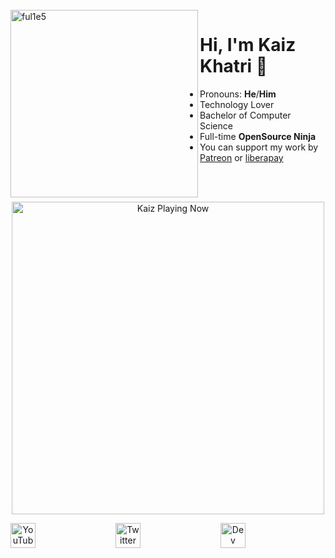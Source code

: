 <br />
<img src="https://github.com/ful1e5/ful1e5/blob/main/assets/lines.svg" align="left" width="300" alt="ful1e5"/>

# Hi, I'm Kaiz Khatri 👋

- Pronouns: **He**/**Him**
- Technology Lover
- Bachelor of Computer Science
- Full-time **OpenSource Ninja**
- You can support my work by [Patreon](https://www.patreon.com/KaizKhatri) or [liberapay](https://liberapay.com/ful1e5)

<br />
<br />

<p align="center">
  <a href="https://kaiz.vercel.app/now-playing?open">
    <img src="https://kaiz.vercel.app/now-playing" width="500px" height="auto" alt="Kaiz Playing Now">
  </a>
</p>

<!-- Discord: https://discord.gg/2RjkTNK -->
<!-- Twitch: https://www.twitch.tv/ful1e5 -->
<div align="center" style="display: flex; justify-content: space-between;">
  <a href="https://www.youtube.com/channel/UCzp1n7fo_b-oXUHtQzC5QQA/">
    <img src="https://imgur.com/PMRCsrH.png" width="40" height="40" alt="YouTube">
  </a>
  <a href="https://twitter.com/ful1e5">
    <img src="https://imgur.com/tsCKKG1.png" width="40" height="40" alt="Twitter">
  </a>
  <a href="https://dev.to/ful1e5">
    <img src="https://imgur.com/DWD6hEy.png" height="40" width="40" alt="Dev Community Inc.">
  </a>
<div>
